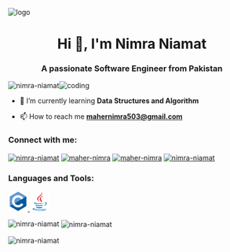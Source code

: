 ![logo](https://github.com/Nimra-Niamat/Nimra-Niamat/blob/main/Untitled%20design.png)
<h1 align="center">Hi 👋, I'm Nimra Niamat</h1>
<h3 align="center">A passionate Software Engineer from Pakistan</h3>
<img  align="right" alt="coding" width="400" src="https://media.giphy.com/media/YnS7j9pwnECXLMrI4t/giphy.gif">

<p align="left"> <img src="https://komarev.com/ghpvc/?username=nimra-niamat&label=Profile%20views&color=0e75b6&style=flat" alt="nimra-niamat" /> </p>

- 🌱 I’m currently learning **Data Structures and Algorithm**

- 📫 How to reach me **mahernimra503@gmail.com**

<h3 align="left">Connect with me:</h3>
<p align="left">
<a href="https://linkedin.com/in/nimra-niamat" target="blank"><img align="center" src="https://raw.githubusercontent.com/rahuldkjain/github-profile-readme-generator/master/src/images/icons/Social/linked-in-alt.svg" alt="nimra-niamat" height="30" width="40" /></a>
<a href="https://fb.com/maher-nimra" target="blank"><img align="center" src="https://raw.githubusercontent.com/rahuldkjain/github-profile-readme-generator/master/src/images/icons/Social/facebook.svg" alt="maher-nimra" height="30" width="40" /></a>
<a href="https://instagram.com/maher-nimra" target="blank"><img align="center" src="https://raw.githubusercontent.com/rahuldkjain/github-profile-readme-generator/master/src/images/icons/Social/instagram.svg" alt="maher-nimra" height="30" width="40" /></a>
<a href="https://www.leetcode.com/nimra-niamat" target="blank"><img align="center" src="https://raw.githubusercontent.com/rahuldkjain/github-profile-readme-generator/master/src/images/icons/Social/leet-code.svg" alt="nimra-niamat" height="30" width="40" /></a>
</p>

<h3 align="left">Languages and Tools:</h3>
<p align="left"> <a href="https://www.cprogramming.com/" target="_blank" rel="noreferrer"> <img src="https://raw.githubusercontent.com/devicons/devicon/master/icons/c/c-original.svg" alt="c" width="40" height="40"/> </a> <a href="https://www.java.com" target="_blank" rel="noreferrer"> <img src="https://raw.githubusercontent.com/devicons/devicon/master/icons/java/java-original.svg" alt="java" width="40" height="40"/> </a> </p>

<p><img align="left" src="https://github-readme-stats.vercel.app/api/top-langs?username=nimra-niamat&show_icons=true&locale=en&layout=compact" alt="nimra-niamat" /></p>

<p>&nbsp;<img align="center" src="https://github-readme-stats.vercel.app/api?username=nimra-niamat&show_icons=true&locale=en" alt="nimra-niamat" /></p>

<p><img align="center" src="https://github-readme-streak-stats.herokuapp.com/?user=nimra-niamat&" alt="nimra-niamat" /></p>

